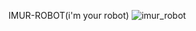 IMUR-ROBOT(i'm your robot)
![imur_robot](https://github.com/user-attachments/assets/db7d2b74-8076-4e77-9642-67960f007040)
